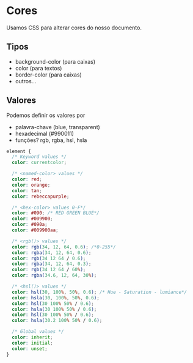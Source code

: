 # Cores

Usamos CSS para alterar cores do nosso documento.

## Tipos

- background-color (para caixas)
- color (para textos)
- border-color (para caixas)
- outros...

## Valores

Podemos definir os valores por

- palavra-chave (blue, transparent)
- hexadecimal (#990011)
- funções? rgb, rgba, hsl, hsla

```css
element {
  /* Keyword values */
  color: currentcolor;

  /* <named-color> values */
  color: red;
  color: orange;
  color: tan;
  color: rebeccapurple;

  /* <hex-color> values 0-F*/
  color: #090; /* RED GREEN BLUE*/
  color: #009900;
  color: #090a;
  color: #009900aa;

  /* <rgb()> values */
  color: rgb(34, 12, 64, 0.6); /*0-255*/
  color: rgba(34, 12, 64, 0.6);
  color: rgb(34 12 64 / 0.6);
  color: rgba(34, 12, 64, 0.3);
  color: rgb(34 12 64 / 60%);
  color: rgba(34.6, 12, 64, 30%);

  /* <hsl()> values */
  color: hsl(30, 100%, 50%, 0.6); /* Hue - Saturation - lumiance*/
  color: hsla(30, 100%, 50%, 0.6);
  color: hsl(30 100% 50% / 0.6);
  color: hsla(30 100% 50% / 0.6);
  color: hsl(30 100% 50% / 0.6);
  color: hsla(30.2 100% 50% / 0.6);

  /* Global values */
  color: inherit;
  color: initial;
  color: unset;
}
```
